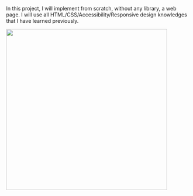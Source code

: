 
In this project, I will implement from scratch, without any library, a web page. I will use all HTML/CSS/Accessibility/Responsive design knowledges that I have learned previously.

<img width="440"  src="https://i.ibb.co/TrDxbWj/01-headphones-desktop-2x.png">

